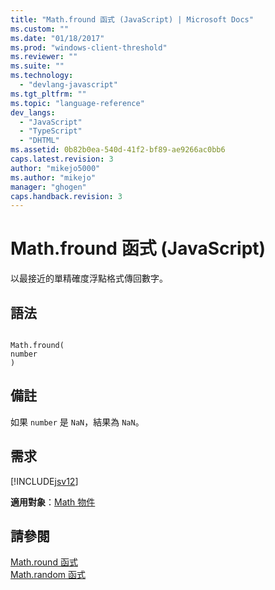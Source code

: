 ```yaml
---
title: "Math.fround 函式 (JavaScript) | Microsoft Docs"
ms.custom: ""
ms.date: "01/18/2017"
ms.prod: "windows-client-threshold"
ms.reviewer: ""
ms.suite: ""
ms.technology: 
  - "devlang-javascript"
ms.tgt_pltfrm: ""
ms.topic: "language-reference"
dev_langs: 
  - "JavaScript"
  - "TypeScript"
  - "DHTML"
ms.assetid: 0b82b0ea-540d-41f2-bf89-ae9266ac0bb6
caps.latest.revision: 3
author: "mikejo5000"
ms.author: "mikejo"
manager: "ghogen"
caps.handback.revision: 3
---
```

# Math.fround 函式 (JavaScript)
以最接近的單精確度浮點格式傳回數字。  
  
## 語法  
  
```  
  
Math.fround(  
number  
)   
```  
  
## 備註  
 如果 `number` 是 `NaN`，結果為 `NaN`。  
  
## 需求  
 [!INCLUDE[jsv12](../../javascript/reference/includes/jsv12-md.md)]  
  
 **適用對象**：[Math 物件](../../javascript/reference/math-object-javascript.md)  
  
## 請參閱  
 [Math.round 函式](../../javascript/reference/math-round-function-javascript.md)   
 [Math.random 函式](../../javascript/reference/math-random-function-javascript.md)
